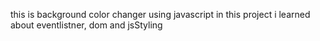 this is background color changer using javascript in this project i learned about eventlistner, dom and jsStyling
